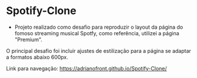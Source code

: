 # Spotify-Clone

- Projeto realizado como desafio para reproduzir o layout da página do fomoso streaming musical Spotfy, como referência, utilizei a página "Premium".

O principal desafio foi incluir ajustes de estilização para a página se adaptar a formatos abaixo 600px.

Link para navegação: https://adrianofront.github.io/Spotify-Clone/
